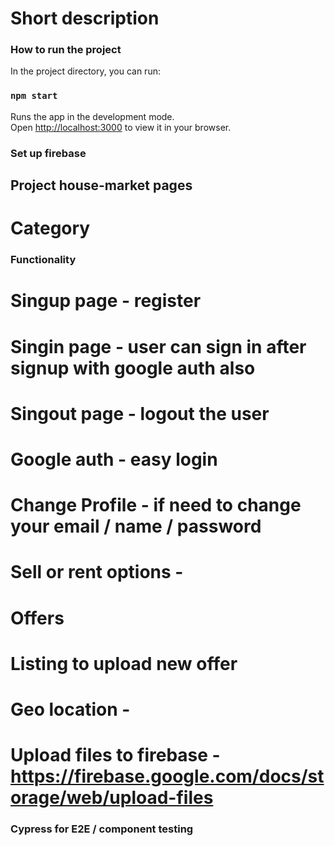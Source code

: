 
# Short description 


### How to run the project

In the project directory, you can run:

### `npm start`

Runs the app in the development mode.\
Open [http://localhost:3000](http://localhost:3000) to view it in your browser.

### Set up firebase 



## Project house-market pages 
# Category

### Functionality
# Singup page - register 
# Singin page - user can sign in after signup with google auth also
# Singout page - logout the user 
# Google auth - easy login 
# Change Profile - if need to change your email / name / password 
# Sell or rent options - 
# Offers
# Listing to upload new offer
# Geo location -  
# Upload files to firebase - https://firebase.google.com/docs/storage/web/upload-files

### Cypress for E2E / component testing 

